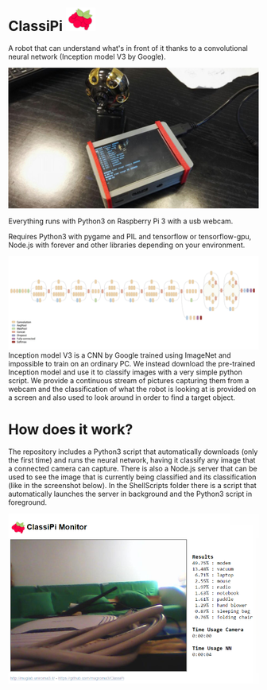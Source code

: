 # ClassiPi <img src="/logo.png" width="60" alt="logo" />

A robot that can understand what's in front of it thanks to a convolutional neural network (Inception model V3 by Google).

![classipi](classipi.jpg)

Everything runs with Python3 on Raspberry Pi 3 with a usb webcam.

Requires Python3 with pygame and PIL and tensorflow or tensorflow-gpu, Node.js with forever and other libraries depending on your environment. 

![Inception V3 Architecture](inceptionV3Architecture.png)
Inception model V3 is a CNN by Google trained using ImageNet and impossible to train on an ordinary PC. We instead download the pre-trained Inception model and use it to classify images with a very simple python script. 
We provide a continuous stream of pictures capturing them from a webcam and the classification of what the robot is looking at is provided on a screen and also used to look around in order to find a target object. 

# How does it work?
The repository includes a Python3 script that automatically downloads (only the first time) and runs the neural network, having it classify any image that a connected camera can capture. 
There is also a Node.js server that can be used to see the image that is currently being classified and its classification (like in the screenshot below). 
In the ShellScripts folder there is a script that automatically launches the server in background and the Python3 script in foreground.

![screenshot](screenshot.png)
